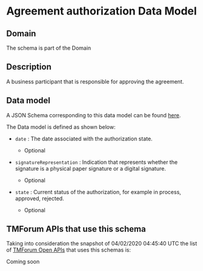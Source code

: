 # Agreement authorization Data Model

## Domain

The  schema is part of the  Domain

## Description

A business participant that is responsible for approving the agreement.

## Data model

A JSON Schema corresponding to this data model can be found
[here](https://github.com/tmforum-rand/schemas/blob/candidates/EngagedParty/AgreementAuthorization.schema.json).

The Data model is defined as shown below:
- `date` : The date associated with the authorization state.

  - Optional

- `signatureRepresentation` : Indication that represents whether the signature is a physical paper signature or a digital signature.

  - Optional

- `state` : Current status of the authorization, for example in process, approved, rejected.

  - Optional





## TMForum APIs that use this schema

Taking into consideration the snapshot of 04/02/2020 04:45:40 UTC the list of [TMForum Open APIs](https://www.tmforum.org/open-apis/) that uses this schemas is:

Coming soon